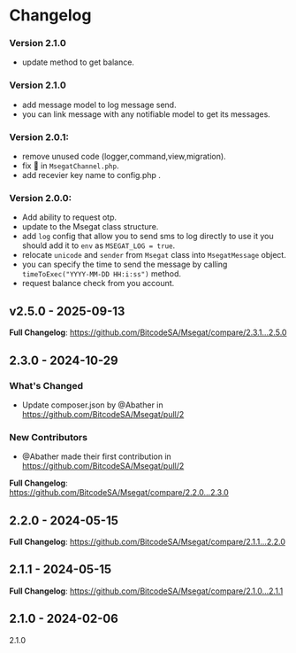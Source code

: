 # Changelog

### Version 2.1.0

- update method to get balance.

### Version 2.1.0

- add message model to log message send.
- you can link message with any notifiable model to get its messages.

### Version 2.0.1:

- remove unused code (logger,command,view,migration).
- fix :bug: in `MsegatChannel.php`.
- add recevier key name to config.php .

### Version 2.0.0:

- Add ability to request otp.
- update to the Msegat class structure.
- add `log` config that allow you to send sms to log directly to use it you should add it to `env`
  as `MSEGAT_LOG = true`.
- relocate `unicode` and `sender` from `Msegat` class into `MsegatMessage` object.
- you can specify the time to send the message by calling `timeToExec("YYYY-MM-DD HH:i:ss")` method.
- request balance check from you account.

## v2.5.0 - 2025-09-13

**Full Changelog**: https://github.com/BitcodeSA/Msegat/compare/2.3.1...2.5.0

## 2.3.0 - 2024-10-29

### What's Changed

* Update composer.json by @Abather in https://github.com/BitcodeSA/Msegat/pull/2

### New Contributors

* @Abather made their first contribution in https://github.com/BitcodeSA/Msegat/pull/2

**Full Changelog**: https://github.com/BitcodeSA/Msegat/compare/2.2.0...2.3.0

## 2.2.0 - 2024-05-15

**Full Changelog**: https://github.com/BitcodeSA/Msegat/compare/2.1.1...2.2.0

## 2.1.1 - 2024-05-15

**Full Changelog**: https://github.com/BitcodeSA/Msegat/compare/2.1.0...2.1.1

## 2.1.0 - 2024-02-06

2.1.0
